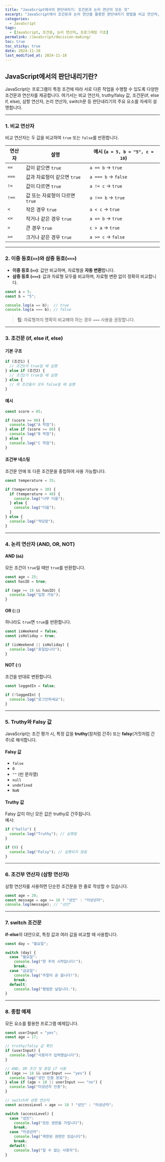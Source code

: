 ```yaml
---
title: "JavaScript에서의 판단내리기: 조건문과 논리 연산의 모든 것"
excerpt: "JavaScript에서 조건문과 논리 연산을 활용한 판단내리기 방법을 비교 연산자, truthy/falsy 값, 삼항 연산자 등과 함께 자세히 살펴봅니다."
categories:
  - JavaScript
tags:
  - [JavaScript, 조건문, 논리 연산자, 프로그래밍 기초]
permalink: /JavaScript/decision-making/
toc: true
toc_sticky: true
date: 2024-11-18
last_modified_at: 2024-11-18
---
```


## JavaScript에서의 판단내리기란?

JavaScript는 프로그램이 특정 조건에 따라 서로 다른 작업을 수행할 수 있도록 다양한 조건문과 연산자를 제공합니다. 여기서는 비교 연산자, truthy/falsy 값, 조건문(if, else if, else), 삼항 연산자, 논리 연산자, switch문 등 판단내리기의 주요 요소를 자세히 설명합니다.

---

### 1. 비교 연산자
비교 연산자는 두 값을 비교하여 `true` 또는 `false`를 반환합니다.

| 연산자  | 설명                          | 예시 (`a = 5, b = "5", c = 10`) |
|---------|-------------------------------|---------------------------------|
| `==`    | 값이 같으면 `true`            | `a == b` → `true`              |
| `===`   | 값과 자료형이 같으면 `true`   | `a === b` → `false`            |
| `!=`    | 값이 다르면 `true`            | `a != c` → `true`              |
| `!==`   | 값 또는 자료형이 다르면 `true`| `a !== b` → `true`             |
| `<`     | 작은 경우 `true`              | `a < c` → `true`               |
| `<=`    | 작거나 같은 경우 `true`       | `a <= b` → `true`              |
| `>`     | 큰 경우 `true`                | `c > a` → `true`               |
| `>=`    | 크거나 같은 경우 `true`       | `a >= c` → `false`             |

---

### 2. 이중 등호(`==`)와 삼중 등호(`===`)
- **이중 등호 (`==`)**: 값만 비교하며, 자료형을 **자동 변환**합니다.
- **삼중 등호 (`===`)**: 값과 자료형 모두를 비교하며, 자료형 변환 없이 정확히 비교합니다.

```js
const a = 5;
const b = "5";

console.log(a == b);  // true
console.log(a === b); // false
```

> **팁**: 자료형까지 명확히 비교해야 하는 경우 `===` 사용을 권장합니다.

---

### 3. 조건문 (if, else if, else)

#### 기본 구조
```js
if (조건1) {
  // 조건1이 true일 때 실행
} else if (조건2) {
  // 조건2가 true일 때 실행
} else {
  // 위 조건들이 모두 false일 때 실행
}
```

#### 예시
```js
const score = 85;

if (score >= 90) {
  console.log("A 학점");
} else if (score >= 80) {
  console.log("B 학점");
} else {
  console.log("C 학점");
}
```

#### 조건부 네스팅
조건문 안에 또 다른 조건문을 중첩하여 사용 가능합니다.
```js
const temperature = 35;

if (temperature > 30) {
  if (temperature > 40) {
    console.log("너무 더움");
  } else {
    console.log("더움");
  }
} else {
  console.log("적당함");
}
```

---

### 4. 논리 연산자 (AND, OR, NOT)
#### **AND (`&&`)**
모든 조건이 `true`일 때만 `true`를 반환합니다.
```js
const age = 25;
const hasID = true;

if (age >= 18 && hasID) {
  console.log("입장 가능");
}
```

#### **OR (`||`)**
하나라도 `true`면 `true`를 반환합니다.
```js
const isWeekend = false;
const isHoliday = true;

if (isWeekend || isHoliday) {
  console.log("휴일입니다");
}
```

#### **NOT (`!`)**
조건을 반대로 변환합니다.
```js
const loggedIn = false;

if (!loggedIn) {
  console.log("로그인하세요");
}
```

---

### 5. Truthy와 Falsy 값
JavaScript는 조건 평가 시, 특정 값을 **truthy**(참처럼 간주) 또는 **falsy**(거짓처럼 간주)로 해석합니다.

#### **Falsy 값**
- `false`
- `0`
- `""` (빈 문자열)
- `null`
- `undefined`
- `NaN`

#### **Truthy 값**
Falsy 값이 아닌 모든 값은 truthy로 간주됩니다.  
예시:
```js
if ("hello") {
  console.log("Truthy"); // 실행됨
}

if (0) {
  console.log("Falsy"); // 실행되지 않음
}
```

---

### 6. 조건부 연산자 (삼항 연산자)
삼항 연산자를 사용하면 단순한 조건문을 한 줄로 작성할 수 있습니다.

```js
const age = 20;
const message = age >= 18 ? "성인" : "미성년자";
console.log(message); // "성인"
```

---

### 7. switch 조건문
**if-else**의 대안으로, 특정 값과 여러 값을 비교할 때 사용합니다.

```js
const day = "월요일";

switch (day) {
  case "월요일":
    console.log("한 주의 시작입니다!");
    break;
  case "금요일":
    console.log("주말이 곧 옵니다!");
    break;
  default:
    console.log("평범한 날입니다.");
}
```

---

### 8. 종합 예제
모든 요소를 활용한 프로그램 예제입니다.

```js
const userInput = "yes";
const age = 17;

// truthy/falsy 값 확인
if (userInput) {
  console.log("사용자가 입력했습니다");
}

// AND, OR 조건 및 중첩 if 사용
if (age >= 18 && userInput === "yes") {
  console.log("성인 인증 완료");
} else if (age < 18 || userInput === "no") {
  console.log("미성년자 인증");
}

// switch와 삼항 연산자
const accessLevel = age >= 18 ? "성인" : "미성년자";

switch (accessLevel) {
  case "성인":
    console.log("모든 권한을 가집니다");
    break;
  case "미성년자":
    console.log("제한된 권한만 있습니다");
    break;
  default:
    console.log("알 수 없는 사용자");
}
```
